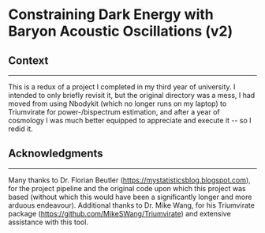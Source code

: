 # Constraining Dark Energy with Baryon Acoustic Oscillations (v2)

## Context
-----------------------------------------------------------------------
This is a redux of a project I completed in my third year of university.
I intended to only briefly revisit it, but the original directory was a
mess, I had moved from using Nbodykit (which no longer runs on my 
laptop) to Triumvirate for power-/bispectrum estimation, and after a
year of cosmology I was much better equipped to appreciate and execute
it -- so I redid it. 

## Acknowledgments
-----------------------------------------------------------------------
Many thanks to Dr. Florian Beutler (https://mystatisticsblog.blogspot.com), 
for the project pipeline and the original code upon which this project was 
based (without which this would have been a significantly longer and more 
arduous endeavour). Additional thanks to Dr. Mike Wang, for his Triumvirate 
package (https://github.com/MikeSWang/Triumvirate) and extensive assistance 
with this tool.
